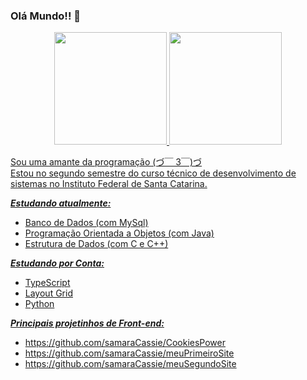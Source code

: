 ### Olá Mundo!! 👋

<!--
**samaraCassie/samaraCassie** is a ✨ _special_ ✨ repository because its `README.md` (this file) appears on your GitHub profile.

Here are some ideas to get you started:

- 🔭 I’m currently working on ...
- 🌱 I’m currently learning ...
- 👯 I’m looking to collaborate on ...
- 🤔 I’m looking for help with ...
- 💬 Ask me about ...
- 📫 How to reach me: ...
- 😄 Pronouns: ...
- ⚡ Fun fact: ...
-->
<div align="center">
  <a href="https://github.com/rafaballerini">
  <img height="180em" src="https://github-readme-stats.vercel.app/api?username=samaraCassie&show_icons=true&icon_color=994343&locale=pt-br&title_color=994343&text_color=fff8f0&bg_color=212121&hide_border=true%include_all_commits=true&Star_private=true&count_private=true"/>
  <img height="180em" src="https://github-readme-stats.vercel.app/api/top-langs/?username=samaraCassie&layout=compact&langs_count=7&locale=pt-br&title_color=994343&text_color=fff8f0&bg_color=212121&hide_border=true"/>
</div>
  
Sou uma amante da programação (づ￣ 3￣)づ<br> 
  Estou no segundo semestre do curso técnico de desenvolvimento de sistemas no Instituto Federal de Santa Catarina.
  
  
***Estudando atualmente:***
  - Banco de Dados (com MySql)
  - Programação Orientada a Objetos (com Java)
  - Estrutura de Dados (com C e C++)
  
  
***Estudando por Conta:***
  - TypeScript
  - Layout Grid
  - Python

  
***Principais projetinhos de Front-end:***
- https://github.com/samaraCassie/CookiesPower
- https://github.com/samaraCassie/meuPrimeiroSite
- https://github.com/samaraCassie/meuSegundoSite
